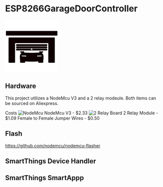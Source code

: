 # ESP8266GarageDoorController

![Garge Door](images/garage.png)


## Hardware

This project utilizes a NodeMcu V3 and a 2 relay modeule.  Both items can be sourced on Aliexpress.  

Costs
![NodeMcu](images/nodemcu.png)
NodeMcu V3 - $2.33
![2 Relay Board](images/relayboard.png)
2 Relay Module - $1.09
Female to Female Jumper Wires - $0.50



## Flash

https://github.com/nodemcu/nodemcu-flasher

## SmartThings Device Handler



## SmartThings SmartAppp

